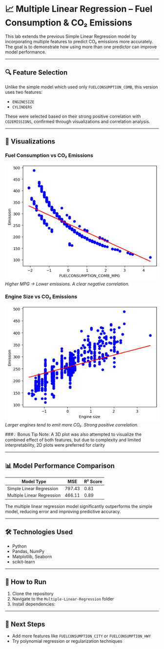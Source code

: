 
# 📈 Multiple Linear Regression – Fuel Consumption & CO₂ Emissions

This lab extends the previous Simple Linear Regression model by incorporating multiple features to predict CO₂ emissions more accurately. The goal is to demonstrate how using more than one predictor can improve model performance.

---

## 🔍 Feature Selection

Unlike the simple model which used only `FUELCONSUMPTION_COMB`, this version uses two features:

- `ENGINESIZE`
- `CYLINDERS`

These were selected based on their strong positive correlation with `CO2EMISSIONS`, confirmed through visualizations and correlation analysis.

---
## 📸 Visualizations

### Fuel Consumption vs CO₂ Emissions
![Fuel vs Emission](https://github.com/Mukesh-2005/Coursera-ML-Labs/blob/main/Multi-Linear-Regression/charts/Fuelconsumption_comp_mpg.png)  
*Higher MPG → Lower emissions. A clear negative correlation.*

### Engine Size vs CO₂ Emissions
![Engine vs Emission](https://github.com/Mukesh-2005/Coursera-ML-Labs/blob/main/Multi-Linear-Regression/charts/Engine%20Size.png)  
*Larger engines tend to emit more CO₂. Strong positive correlation.*

###💡 Bonus Tip
Note: A 3D plot was also attempted to visualize the combined effect of both features, but due to complexity and limited interpretability, 2D plots were preferred for clarity

---
## 📊 Model Performance Comparison

| Model Type              | MSE       | R² Score |
|-------------------------|-----------|----------|
| Simple Linear Regression | 797.43    | 0.81     |
| Multiple Linear Regression | 466.11    | 0.89     |

The multiple linear regression model significantly outperforms the simple model, reducing error and improving predictive accuracy.

---

## 🛠️ Technologies Used

- Python
- Pandas, NumPy
- Matplotlib, Seaborn
- scikit-learn
---

## 🚀 How to Run

1. Clone the repository  
2. Navigate to the `Multiple-Linear-Regression` folder  
3. Install dependencies:  
---

## 📌 Next Steps

- Add more features like `FUELCONSUMPTION_CITY` or `FUELCONSUMPTION_HWY`
- Try polynomial regression or regularization techniques
